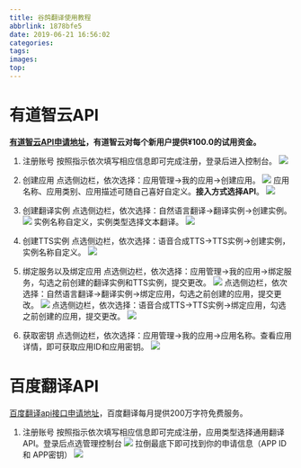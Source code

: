 ```yaml
---
title: 谷鸽翻译使用教程
abbrlink: 1878bfe5
date: 2019-06-21 16:56:02
categories:
tags:
images:
top:
---
```


# 有道智云API

**[有道智云API申请地址](http://ai.youdao.com/)，有道智云对每个新用户提供¥100.0的试用资金。**

 1. 注册账号
按照指示依次填写相应信息即可完成注册，登录后进入控制台。
 ![](http://akilar-1259097125.cos.ap-shanghai.myqcloud.com/%E8%B0%B7%E9%B8%BD%E7%BF%BB%E8%AF%91%E4%BD%BF%E7%94%A8%E6%95%99%E7%A8%8B/20190621045905487.png)
 
 2. 创建应用
点选侧边栏，依次选择：应用管理->我的应用->创建应用。
![](http://akilar-1259097125.cos.ap-shanghai.myqcloud.com/%E8%B0%B7%E9%B8%BD%E7%BF%BB%E8%AF%91%E4%BD%BF%E7%94%A8%E6%95%99%E7%A8%8B/20190621050755014.png)
应用名称、应用类别、应用描述可随自己喜好自定义。**接入方式选择API**。
![](http://akilar-1259097125.cos.ap-shanghai.myqcloud.com/%E8%B0%B7%E9%B8%BD%E7%BF%BB%E8%AF%91%E4%BD%BF%E7%94%A8%E6%95%99%E7%A8%8B/20190621051101023.png)

 3. 创建翻译实例
点选侧边栏，依次选择：自然语言翻译->翻译实例->创建实例。
![](http://akilar-1259097125.cos.ap-shanghai.myqcloud.com/%E8%B0%B7%E9%B8%BD%E7%BF%BB%E8%AF%91%E4%BD%BF%E7%94%A8%E6%95%99%E7%A8%8B/20190621051248624.png)
实例名称自定义，实例类型选择文本翻译。
![](http://akilar-1259097125.cos.ap-shanghai.myqcloud.com/%E8%B0%B7%E9%B8%BD%E7%BF%BB%E8%AF%91%E4%BD%BF%E7%94%A8%E6%95%99%E7%A8%8B/20190621051427874.png)

 4. 创建TTS实例
 点选侧边栏，依次选择：语音合成TTS->TTS实例->创建实例，实例名称自定义。
![](http://akilar-1259097125.cos.ap-shanghai.myqcloud.com/%E8%B0%B7%E9%B8%BD%E7%BF%BB%E8%AF%91%E4%BD%BF%E7%94%A8%E6%95%99%E7%A8%8B/20190621051619487.png)

 5. 绑定服务以及绑定应用
 点选侧边栏，依次选择：应用管理->我的应用->绑定服务，勾选之前创建的翻译实例和TTS实例，提交更改。
 ![](http://akilar-1259097125.cos.ap-shanghai.myqcloud.com/%E8%B0%B7%E9%B8%BD%E7%BF%BB%E8%AF%91%E4%BD%BF%E7%94%A8%E6%95%99%E7%A8%8B/20190621051911987.png)
 点选侧边栏，依次选择：自然语言翻译->翻译实例->绑定应用，勾选之前创建的应用，提交更改。
 ![](http://akilar-1259097125.cos.ap-shanghai.myqcloud.com/%E8%B0%B7%E9%B8%BD%E7%BF%BB%E8%AF%91%E4%BD%BF%E7%94%A8%E6%95%99%E7%A8%8B/20190621052012202.png)
 点选侧边栏，依次选择：语音合成TTS->TTS实例->绑定应用，勾选之前创建的应用，提交更改。
 ![](http://akilar-1259097125.cos.ap-shanghai.myqcloud.com/%E8%B0%B7%E9%B8%BD%E7%BF%BB%E8%AF%91%E4%BD%BF%E7%94%A8%E6%95%99%E7%A8%8B/20190621052157635.png)
 
  6. 获取密钥
点选侧边栏，依次选择：应用管理->我的应用->应用名称。查看应用详情，即可获取应用ID和应用密钥。
![](http://akilar-1259097125.cos.ap-shanghai.myqcloud.com/%E8%B0%B7%E9%B8%BD%E7%BF%BB%E8%AF%91%E4%BD%BF%E7%94%A8%E6%95%99%E7%A8%8B/20190621052356194.png)

# 百度翻译API
[百度翻译api接口申请地址](http://api.fanyi.baidu.com/api/trans/product/index)，百度翻译每月提供200万字符免费服务。

1. 注册账号
按照指示依次填写相应信息即可完成注册，应用类型选择通用翻译API。登录后点选管理控制台
![](http://akilar-1259097125.cos.ap-shanghai.myqcloud.com/%E8%B0%B7%E9%B8%BD%E7%BF%BB%E8%AF%91%E4%BD%BF%E7%94%A8%E6%95%99%E7%A8%8B/20190621053311534.png)
拉倒最底下即可找到你的申请信息（APP ID 和 APP密钥）
![](http://akilar-1259097125.cos.ap-shanghai.myqcloud.com/%E8%B0%B7%E9%B8%BD%E7%BF%BB%E8%AF%91%E4%BD%BF%E7%94%A8%E6%95%99%E7%A8%8B/20190621053618002.png)

 
